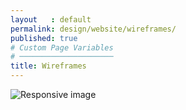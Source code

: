 ```yaml
---
layout   : default
permalink: design/website/wireframes/
published: true
# Custom Page Variables
# ─────────────────────
title: Wireframes
---
```

<img src="{{ site.baseurl }}/assets/images/wireframes.png" class="styletile img-fluid" alt="Responsive image">